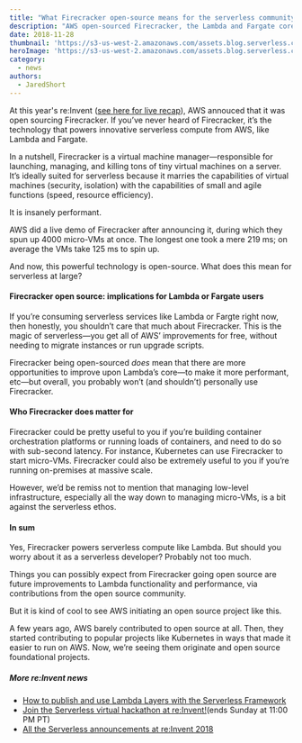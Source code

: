 ```yaml
---
title: "What Firecracker open-source means for the serverless community"
description: "AWS open-sourced Firecracker, the Lambda and Fargate core. Here’s what it means for the serverless community."
date: 2018-11-28
thumbnail: 'https://s3-us-west-2.amazonaws.com/assets.blog.serverless.com/reinvent/reinvent-updates-thumb.png'
heroImage: 'https://s3-us-west-2.amazonaws.com/assets.blog.serverless.com/reinvent/reinvent-updates-header1.gif'
category:
  - news
authors: 
  - JaredShort
---
```


At this year's re:Invent ([see here for live recap](https://serverless.com/blog/reinvent-2018-serverless-announcements/)), AWS annouced that it was open sourcing Firecracker. If you’ve never heard of Firecracker, it’s the technology that powers innovative serverless compute from AWS, like Lambda and Fargate.

In a nutshell, Firecracker is a virtual machine manager—responsible for launching, managing, and killing tons of tiny virtual machines on a server. It’s ideally suited for serverless because it marries the capabilities of virtual machines (security, isolation) with the capabilities of small and agile functions (speed, resource efficiency).

It is insanely performant.

AWS did a live demo of Firecracker after announcing it, during which they spun up 4000 micro-VMs at once. The longest one took a mere 219 ms; on average the VMs take 125 ms to spin up.

And now, this powerful technology is open-source. What does this mean for serverless at large?

#### Firecracker open source: implications for Lambda or Fargate users

If you’re consuming serverless services like Lambda or Fargte right now, then honestly, you shouldn’t care that much about Firecracker. This is the magic of serverless—you get all of AWS’ improvements for free, without needing to migrate instances or run upgrade scripts.

Firecracker being open-sourced *does* mean that there are more opportunities to improve upon Lambda’s core—to make it more performant, etc—but overall, you probably won’t (and shouldn’t) personally use Firecracker.

#### Who Firecracker does matter for

Firecracker could be pretty useful to you if you’re building container orchestration platforms or running loads of containers, and need to do so with sub-second latency. For instance, Kubernetes can use Firecracker to start micro-VMs. Firecracker could also be extremely useful to you if you’re running on-premises at massive scale.

However, we’d be remiss not to mention that managing low-level infrastructure, especially all the way down to managing micro-VMs, is a bit against the serverless ethos.

#### In sum

Yes, Firecracker powers serverless compute like Lambda. But should you worry about it as a serverless developer? Probably not too much.

Things you can possibly expect from Firecracker going open source are future improvements to Lambda functionality and performance, via contributions from the open source community. 

But it is kind of cool to see AWS initiating an open source project like this.

A few years ago, AWS barely contributed to open source at all. Then, they started contributing to popular projects like Kubernetes in ways that made it easier to run on AWS. Now, we’re seeing them originate and open source foundational projects.

##### More re:Invent news

* [How to publish and use Lambda Layers with the Serverless Framework](https://serverless.com/blog/publish-aws-lambda-layers-serverless-framework/)
* [Join the Serverless virtual hackathon at re:Invent!](https://serverless.com/blog/no-server-november-reinvent-hackathon/)(ends Sunday at 11:00 PM PT)
* [All the Serverless announcements at re:Invent 2018](https://serverless.com/blog/reinvent-2018-serverless-announcements/)
